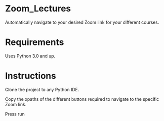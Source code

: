 # Zoom_Lectures

Automatically navigate to your desired Zoom link for your different courses.

# Requirements
Uses Python 3.0 and up.

# Instructions
Clone the project to any Python IDE.

Copy the xpaths of the different buttons required to navigate to the specific Zoom link.

Press run
